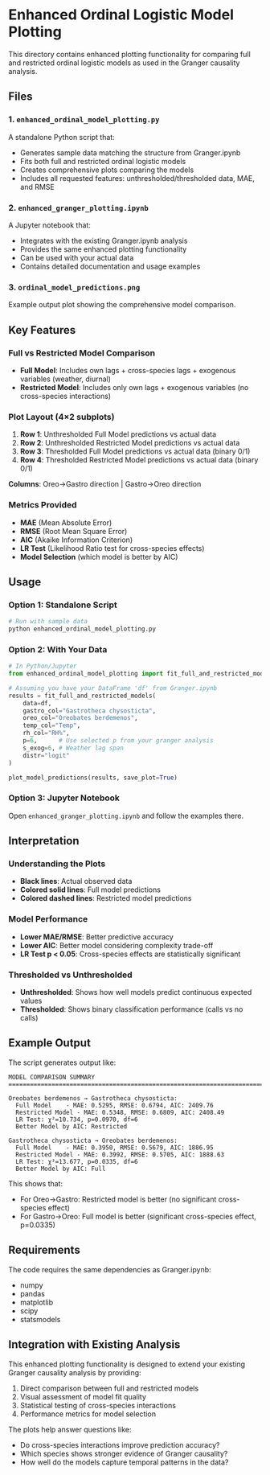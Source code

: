 # Enhanced Ordinal Logistic Model Plotting

This directory contains enhanced plotting functionality for comparing full and restricted ordinal logistic models as used in the Granger causality analysis.

## Files

### 1. `enhanced_ordinal_model_plotting.py`
A standalone Python script that:
- Generates sample data matching the structure from Granger.ipynb
- Fits both full and restricted ordinal logistic models
- Creates comprehensive plots comparing the models
- Includes all requested features: unthresholded/thresholded data, MAE, and RMSE

### 2. `enhanced_granger_plotting.ipynb`
A Jupyter notebook that:
- Integrates with the existing Granger.ipynb analysis
- Provides the same enhanced plotting functionality
- Can be used with your actual data
- Contains detailed documentation and usage examples

### 3. `ordinal_model_predictions.png`
Example output plot showing the comprehensive model comparison.

## Key Features

### Full vs Restricted Model Comparison
- **Full Model**: Includes own lags + cross-species lags + exogenous variables (weather, diurnal)
- **Restricted Model**: Includes only own lags + exogenous variables (no cross-species interactions)

### Plot Layout (4×2 subplots)
1. **Row 1**: Unthresholded Full Model predictions vs actual data
2. **Row 2**: Unthresholded Restricted Model predictions vs actual data  
3. **Row 3**: Thresholded Full Model predictions vs actual data (binary 0/1)
4. **Row 4**: Thresholded Restricted Model predictions vs actual data (binary 0/1)

**Columns**: Oreo→Gastro direction | Gastro→Oreo direction

### Metrics Provided
- **MAE** (Mean Absolute Error)
- **RMSE** (Root Mean Square Error) 
- **AIC** (Akaike Information Criterion)
- **LR Test** (Likelihood Ratio test for cross-species effects)
- **Model Selection** (which model is better by AIC)

## Usage

### Option 1: Standalone Script
```bash
# Run with sample data
python enhanced_ordinal_model_plotting.py
```

### Option 2: With Your Data
```python
# In Python/Jupyter
from enhanced_ordinal_model_plotting import fit_full_and_restricted_models, plot_model_predictions

# Assuming you have your DataFrame 'df' from Granger.ipynb
results = fit_full_and_restricted_models(
    data=df,
    gastro_col="Gastrotheca chysosticta",
    oreo_col="Oreobates berdemenos",
    temp_col="Temp", 
    rh_col="RH%",
    p=6,      # Use selected p from your granger analysis
    s_exog=6, # Weather lag span
    distr="logit"
)

plot_model_predictions(results, save_plot=True)
```

### Option 3: Jupyter Notebook
Open `enhanced_granger_plotting.ipynb` and follow the examples there.

## Interpretation

### Understanding the Plots
- **Black lines**: Actual observed data
- **Colored solid lines**: Full model predictions
- **Colored dashed lines**: Restricted model predictions

### Model Performance
- **Lower MAE/RMSE**: Better predictive accuracy
- **Lower AIC**: Better model considering complexity trade-off
- **LR Test p < 0.05**: Cross-species effects are statistically significant

### Thresholded vs Unthresholded
- **Unthresholded**: Shows how well models predict continuous expected values
- **Thresholded**: Shows binary classification performance (calls vs no calls)

## Example Output

The script generates output like:
```
MODEL COMPARISON SUMMARY
================================================================================

Oreobates berdemenos → Gastrotheca chysosticta:
  Full Model    - MAE: 0.5295, RMSE: 0.6794, AIC: 2409.76
  Restricted Model - MAE: 0.5348, RMSE: 0.6809, AIC: 2408.49
  LR Test: χ²=10.734, p=0.0970, df=6
  Better Model by AIC: Restricted

Gastrotheca chysosticta → Oreobates berdemenos:
  Full Model    - MAE: 0.3950, RMSE: 0.5679, AIC: 1886.95
  Restricted Model - MAE: 0.3992, RMSE: 0.5705, AIC: 1888.63
  LR Test: χ²=13.677, p=0.0335, df=6
  Better Model by AIC: Full
```

This shows that:
- For Oreo→Gastro: Restricted model is better (no significant cross-species effect)
- For Gastro→Oreo: Full model is better (significant cross-species effect, p=0.0335)

## Requirements

The code requires the same dependencies as Granger.ipynb:
- numpy
- pandas  
- matplotlib
- scipy
- statsmodels

## Integration with Existing Analysis

This enhanced plotting functionality is designed to extend your existing Granger causality analysis by providing:
1. Direct comparison between full and restricted models
2. Visual assessment of model fit quality
3. Statistical testing of cross-species interactions
4. Performance metrics for model selection

The plots help answer questions like:
- Do cross-species interactions improve prediction accuracy?
- Which species shows stronger evidence of Granger causality?
- How well do the models capture temporal patterns in the data?